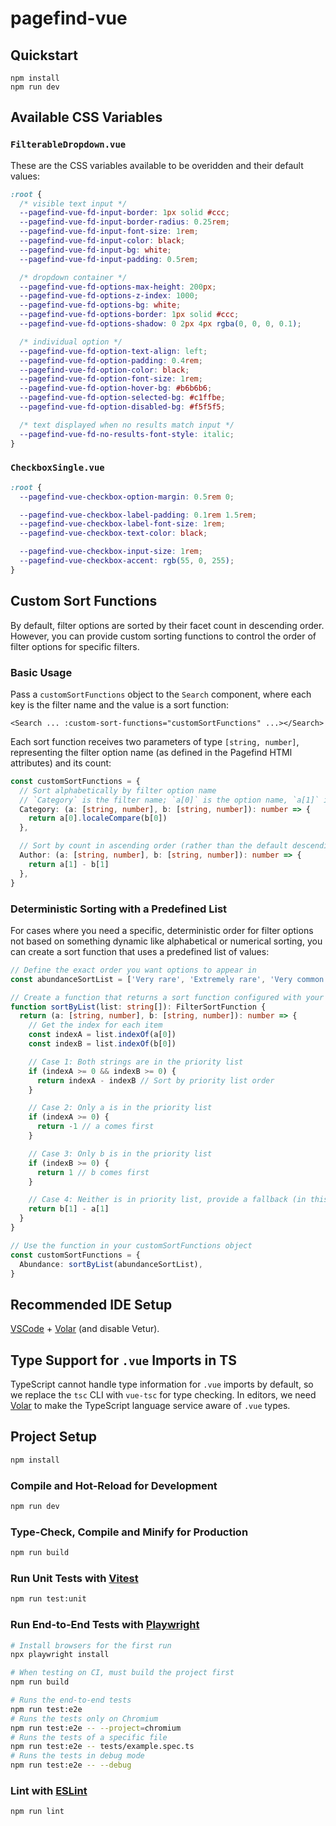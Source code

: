 # pagefind-vue

## Quickstart

```console
npm install
npm run dev
```

## Available CSS Variables

### `FilterableDropdown.vue`

These are the CSS variables available to be overidden and their default values:

```css
:root {
  /* visible text input */
  --pagefind-vue-fd-input-border: 1px solid #ccc;
  --pagefind-vue-fd-input-border-radius: 0.25rem;
  --pagefind-vue-fd-input-font-size: 1rem;
  --pagefind-vue-fd-input-color: black;
  --pagefind-vue-fd-input-bg: white;
  --pagefind-vue-fd-input-padding: 0.5rem;

  /* dropdown container */
  --pagefind-vue-fd-options-max-height: 200px;
  --pagefind-vue-fd-options-z-index: 1000;
  --pagefind-vue-fd-options-bg: white;
  --pagefind-vue-fd-options-border: 1px solid #ccc;
  --pagefind-vue-fd-options-shadow: 0 2px 4px rgba(0, 0, 0, 0.1);

  /* individual option */
  --pagefind-vue-fd-option-text-align: left;
  --pagefind-vue-fd-option-padding: 0.4rem;
  --pagefind-vue-fd-option-color: black;
  --pagefind-vue-fd-option-font-size: 1rem;
  --pagefind-vue-fd-option-hover-bg: #b6b6b6;
  --pagefind-vue-fd-option-selected-bg: #c1ffbe;
  --pagefind-vue-fd-option-disabled-bg: #f5f5f5;

  /* text displayed when no results match input */
  --pagefind-vue-fd-no-results-font-style: italic;
}
```

### `CheckboxSingle.vue`

```CSS
:root {
  --pagefind-vue-checkbox-option-margin: 0.5rem 0;

  --pagefind-vue-checkbox-label-padding: 0.1rem 1.5rem;
  --pagefind-vue-checkbox-label-font-size: 1rem;
  --pagefind-vue-checkbox-text-color: black;

  --pagefind-vue-checkbox-input-size: 1rem;
  --pagefind-vue-checkbox-accent: rgb(55, 0, 255);
}
```

## Custom Sort Functions

By default, filter options are sorted by their facet count in descending order. However, you can provide custom sorting functions to control the order of filter options for specific filters.

### Basic Usage

Pass a `customSortFunctions` object to the `Search` component, where each key is the filter name and the value is a sort function:

```vue
<Search ... :custom-sort-functions="customSortFunctions" ...></Search>
```

Each sort function receives two parameters of type `[string, number]`, representing the filter option name (as defined in the Pagefind HTMl attributes) and its count:

```typescript
const customSortFunctions = {
  // Sort alphabetically by filter option name
  // `Category` is the filter name; `a[0]` is the option name, `a[1]` is the option count
  Category: (a: [string, number], b: [string, number]): number => {
    return a[0].localeCompare(b[0])
  },

  // Sort by count in ascending order (rather than the default descending)
  Author: (a: [string, number], b: [string, number]): number => {
    return a[1] - b[1]
  },
}
```

### Deterministic Sorting with a Predefined List

For cases where you need a specific, deterministic order for filter options not based on something dynamic like alphabetical or numerical sorting, you can create a sort function that uses a predefined list of values:

```typescript
// Define the exact order you want options to appear in
const abundanceSortList = ['Very rare', 'Extremely rare', 'Very common', 'Common']

// Create a function that returns a sort function configured with your list
function sortByList(list: string[]): FilterSortFunction {
  return (a: [string, number], b: [string, number]): number => {
    // Get the index for each item
    const indexA = list.indexOf(a[0])
    const indexB = list.indexOf(b[0])

    // Case 1: Both strings are in the priority list
    if (indexA >= 0 && indexB >= 0) {
      return indexA - indexB // Sort by priority list order
    }

    // Case 2: Only a is in the priority list
    if (indexA >= 0) {
      return -1 // a comes first
    }

    // Case 3: Only b is in the priority list
    if (indexB >= 0) {
      return 1 // b comes first
    }

    // Case 4: Neither is in priority list, provide a fallback (in this case, descending order by count)
    return b[1] - a[1]
  }
}

// Use the function in your customSortFunctions object
const customSortFunctions = {
  Abundance: sortByList(abundanceSortList),
}
```

## Recommended IDE Setup

[VSCode](https://code.visualstudio.com/) + [Volar](https://marketplace.visualstudio.com/items?itemName=Vue.volar) (and disable Vetur).

## Type Support for `.vue` Imports in TS

TypeScript cannot handle type information for `.vue` imports by default, so we replace the `tsc` CLI with `vue-tsc` for type checking. In editors, we need [Volar](https://marketplace.visualstudio.com/items?itemName=Vue.volar) to make the TypeScript language service aware of `.vue` types.

## Project Setup

```sh
npm install
```

### Compile and Hot-Reload for Development

```sh
npm run dev
```

### Type-Check, Compile and Minify for Production

```sh
npm run build
```

### Run Unit Tests with [Vitest](https://vitest.dev/)

```sh
npm run test:unit
```

### Run End-to-End Tests with [Playwright](https://playwright.dev)

```sh
# Install browsers for the first run
npx playwright install

# When testing on CI, must build the project first
npm run build

# Runs the end-to-end tests
npm run test:e2e
# Runs the tests only on Chromium
npm run test:e2e -- --project=chromium
# Runs the tests of a specific file
npm run test:e2e -- tests/example.spec.ts
# Runs the tests in debug mode
npm run test:e2e -- --debug
```

### Lint with [ESLint](https://eslint.org/)

```sh
npm run lint
```
